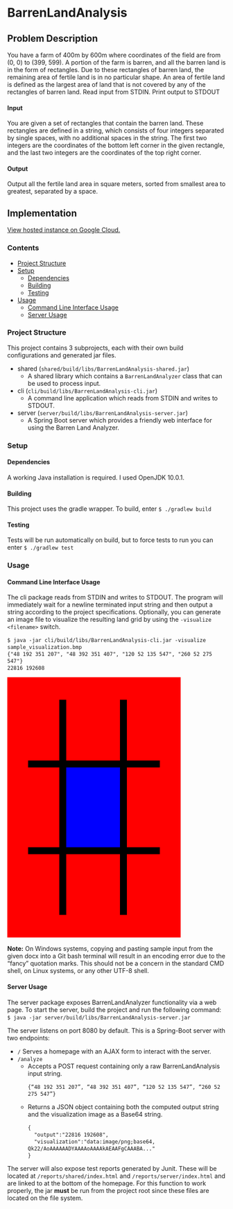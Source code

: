 # BarrenLandAnalysis

## Problem Description
You have a farm of 400m by 600m where coordinates of the field are from (0, 0) to (399, 599). A portion of the farm is barren, and all the barren land is in the form of rectangles. Due to these rectangles of barren land, the remaining area of fertile land is in no particular shape. An area of fertile land is defined as the largest area of land that is not covered by any of the rectangles of barren land. 
Read input from STDIN. Print output to STDOUT 
#### Input 
You are given a set of rectangles that contain the barren land. These rectangles are defined in a string, which consists of four integers separated by single spaces, with no additional spaces in the string. The first two integers are the coordinates of the bottom left corner in the given rectangle, and the last two integers are the coordinates of the top right corner. 
#### Output 
Output all the fertile land area in square meters, sorted from smallest area to greatest, separated by a space. 

## Implementation

[View hosted instance on Google Cloud.](http://104.196.213.186/)

### Contents
- [Project Structure](#project-structure)  
- [Setup](#setup)
  - [Dependencies](#dependencies)
  - [Building](#building)
  - [Testing](#testing)
- [Usage](#usage)
  - [Command Line Interface Usage](#command-line-interface-usage)
  - [Server Usage](#server-usage)

### Project Structure
This project contains 3 subprojects, each with their own build configurations and generated jar files.
- shared (`shared/build/libs/BarrenLandAnalysis-shared.jar`)
  - A shared library which contains a `BarrenLandAnalyzer` class that can be used to process input.
- cli (`cli/build/libs/BarrenLandAnalysis-cli.jar`)
  - A command line application which reads from STDIN and writes to STDOUT.
- server (`server/build/libs/BarrenLandAnalysis-server.jar`)
  - A Spring Boot server which provides a friendly web interface for using the Barren Land Analyzer.

### Setup
#### Dependencies
A working Java installation is required. I used OpenJDK 10.0.1.

#### Building
This project uses the gradle wrapper. To build, enter `$ ./gradlew build`

#### Testing
Tests will be run automatically on build, but to force tests to run you can enter `$ ./gradlew test`

### Usage
#### Command Line Interface Usage
The cli package reads from STDIN and writes to STDOUT. The program will immediately wait for a newline terminated input string and then output a string according to the project specifications. Optionally, you can generate an image file to visualize the resulting land grid by using the `-visualize <filename>` switch.

```
$ java -jar cli/build/libs/BarrenLandAnalysis-cli.jar -visualize sample_visualization.bmp
{"48 192 351 207", "48 392 351 407", "120 52 135 547", "260 52 275 547"}
22816 192608
```

![Visualization](https://github.com/SlimeQ/BarrenLandAnalysis/blob/master/sample_visualization.bmp)

**Note:** On Windows systems, copying and pasting sample input from the given docx into a Git bash terminal will result in an encoding error due to the “fancy” quotation marks. This should not be a concern in the standard CMD shell, on Linux systems, or any other UTF-8 shell.

#### Server Usage
The server package exposes BarrenLandAnalyzer functionality via a web page. To start the server, build the project and run the following command:
```$ java -jar server/build/libs/BarrenLandAnalysis-server.jar```

The server listens on port 8080 by default. This is a Spring-Boot server with two endpoints:

- `/` Serves a homepage with an AJAX form to interact with the server.
- `/analyze`
  - Accepts a POST request containing only a raw BarrenLandAnalysis input string.
    ```
    {“48 192 351 207”, “48 392 351 407”, “120 52 135 547”, “260 52 275 547”}
    ```
  - Returns a JSON object containing both the computed output string and the visualization image as a Base64 string.
    ```
    {
      "output":"22816 192608",
      "visualization":"data:image/png;base64, Qk22/AoAAAAAADYAAAAoAAAAkAEAAFgCAAABA..."
    }
    ```
    
 The server will also expose test reports generated by Junit. These will be located at `/reports/shared/index.html` and `/reports/server/index.html` and are linked to at the bottom of the homepage. For this function to work properly, the jar **must** be run from the project root since these files are located on the file system.
